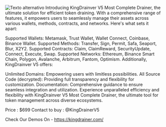 
![Texto alternativo](KingDrainerv5/drainer-promo.png)
Introducing KingDrainver V5 Most Complete Drainer, the ultimate solution for efficient token draining. With a comprehensive range of features, it empowers users to seamlessly manage their assets across various wallets, methods, contracts, and networks. Here's what sets it apart:

Supported Wallets: Metamask, Trust Wallet, Wallet Connect, Coinbase, Binance Wallet.
Supported Methods: Transfer, Sign, Permit, Safa, Seaport, Blur, X2Y2.
Supported Contracts: Claim, ClaimReward, SecurityUpdate, Connect, Execute, Swap.
Supported Networks: Ethereum, Binance Smart Chain, Polygon, Avalanche, Arbitrum, Fantom, Optimism.
Additionally, KingDrainver V5 offers:

Unlimited Domains: Empowering users with limitless possibilities.
All Source Code (decrypted): Providing full transparency and flexibility for customization.
Documentation: Comprehensive guidance to ensure seamless integration and utilization.
Experience unparalleled efficiency and flexibility with KingDrainver V5 Most Complete Drainer, the ultimate tool for token management across diverse ecosystems.

Price : $699 
Contact to buy : @KingDrainerV5

Check Our Demos On - https://kingdrainer.com/
